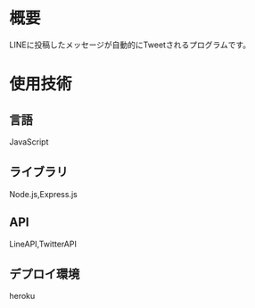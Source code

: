# 概要
LINEに投稿したメッセージが自動的にTweetされるプログラムです。

# 使用技術
 ## 言語
JavaScript
## ライブラリ
Node.js,Express.js
## API
LineAPI,TwitterAPI
## デプロイ環境
heroku
